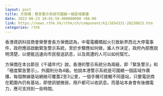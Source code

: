 ```yaml
---
layout: post
title: 方保僑：緊急警示系統可圍繞一個區域廣播
date: 2022-06-23 10:01:59.000000000 +08:00
link: https://news.rthk.hk/rthk/ch/component/k2/1654331-20220623.htm
categories: rthk
---
```


香港資訊科技商會榮譽會長方保僑認為，中電電纜橋起火引致新界西北大停電事件，政府應該啟動緊急警示系統，至於步驟應如何做，誰人作決定，政府內部應說明清楚，以便能迅速向市民發送訊息，以及周遭的人可以如何幫忙。

方保僑在本台節目《千禧年代》說，香港的警示系統分為兩級，即「緊急警示」和「極度緊急警示」，外國則分為4級。他說本港警示系統是可圍繞一個區域作廣播，每個無線基站網絡可覆蓋2至3公里，一個手機可接觸不同基站，只要電訊商在範圍內仍有基站，即使訊號微弱，用戶都可以收訊息。而基站本身會有後備電力，應可支持到一些時間。
